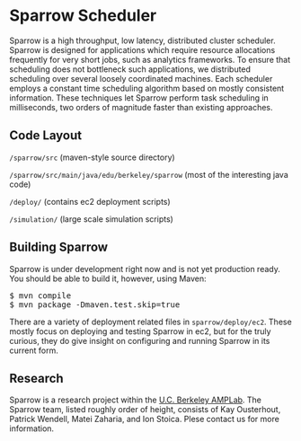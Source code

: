 Sparrow Scheduler
================================
Sparrow is a high throughput, low latency, distributed cluster scheduler. Sparrow is designed for applications which require resource allocations frequently for very short jobs, such as analytics frameworks. To ensure that scheduling does not bottleneck such applications, we distributed scheduling over several loosely coordinated machines. Each scheduler employs a constant time scheduling algorithm based on mostly consistent information. These techniques let Sparrow perform task scheduling in milliseconds, two orders of magnitude faster than existing approaches.


Code Layout
-------------------------
`/sparrow/src` (maven-style source directory)

`/sparrow/src/main/java/edu/berkeley/sparrow` (most of the interesting java code)

`/deploy/`     (contains ec2 deployment scripts)

`/simulation/` (large scale simulation scripts)

Building Sparrow
-------------------------

Sparrow is under development right now and is not yet production ready. You should be able to build it, however, using Maven:

<pre>
$ mvn compile
$ mvn package -Dmaven.test.skip=true
</pre>

There are a variety of deployment related files in `sparrow/deploy/ec2`. These mostly focus on deploying and testing Sparrow in ec2, but for the truly curious, they do give insight on configuring and running Sparrow in its current form.

Research
-------------------------
Sparrow is a research project within the [U.C. Berkeley AMPLab](http://amplab.cs.berkeley.edu/). The Sparrow team, listed roughly order of height, consists of Kay Ousterhout, Patrick Wendell, Matei Zaharia, and Ion Stoica. Plese contact us for more information.
